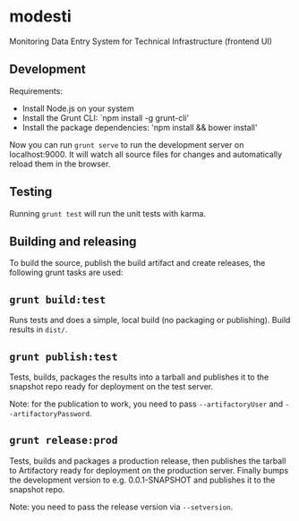 # modesti

Monitoring Data Entry System for Technical Infrastructure (frontend UI)

## Development

Requirements:

* Install Node.js on your system
* Install the Grunt CLI: `npm install -g grunt-cli'
* Install the package dependencies: 'npm install && bower install'

Now you can run `grunt serve` to run the development server on localhost:9000. It will watch all source files for changes and automatically reload them in the browser.

## Testing

Running `grunt test` will run the unit tests with karma.

## Building and releasing

To build the source, publish the build artifact and create releases, the following grunt tasks are used:

## `grunt build:test`

Runs tests and does a simple, local build (no packaging or publishing). Build results in `dist/`.

## `grunt publish:test`

Tests, builds, packages the results into a tarball and publishes it to the snapshot repo ready for deployment on the test server.

Note: for the publication to work, you need to pass `--artifactoryUser` and `--artifactoryPassword`.

## `grunt release:prod`

Tests, builds and packages a production release, then publishes the tarball to Artifactory ready for deployment on the production server. Finally bumps the
development version to e.g. 0.0.1-SNAPSHOT and publishes it to the snapshot repo.

Note: you need to pass the release version via `--setversion`. 
